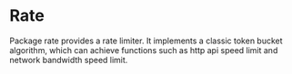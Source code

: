 # Rate

Package rate provides a rate limiter. It implements a classic token bucket algorithm, which can achieve functions such as http api speed limit and network bandwidth speed limit.
